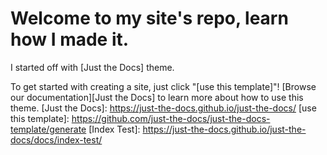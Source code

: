 # Welcome to my site's repo, learn how I made it.

I started off with [Just the Docs] theme.



To get started with creating a site, just click "[use this template]"!
[Browse our documentation][Just the Docs] to learn more about how to use this theme. 
[Just the Docs]: https://just-the-docs.github.io/just-the-docs/
[use this template]: https://github.com/just-the-docs/just-the-docs-template/generate
[Index Test]: https://just-the-docs.github.io/just-the-docs/docs/index-test/
